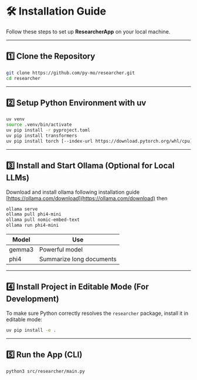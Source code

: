 # 🛠 Installation Guide

Follow these steps to set up **ResearcherApp** on your local machine.

---

## 1️⃣ Clone the Repository

```bash
git clone https://github.com/py-mo/researcher.git
cd researcher
```

---

## 2️⃣ Setup Python Environment with uv

```bash
uv venv
source .venv/bin/activate
uv pip install -r pyproject.toml
uv pip install transformers
uv pip install torch [--index-url https://download.pytorch.org/whl/cpu]
```

---

## 3️⃣ Install and Start Ollama (Optional for Local LLMs)

Download and install ollama following installation guide [https://ollama.com/download](https://ollama.com/download)
then

```bash
ollama serve
ollama pull phi4-mini
ollama pull nomic-embed-text
ollama run phi4-mini
```

| Model   | Use                      |
| ------- | ------------------------ |
| gemma3  | Powerful model           |
| phi4    | Summarize long documents |

---

## 4️⃣ Install Project in Editable Mode (For Development)

To make sure Python correctly resolves the `researcher` package, install it in editable mode:

```bash
uv pip install -e .
```

---

## 5️⃣ Run the App (CLI)

```bash
python3 src/researcher/main.py
```

